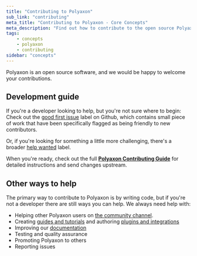 ```yaml
---
title: "Contributing to Polyaxon"
sub_link: "contributing"
meta_title: "Contributing to Polyaxon - Core Concepts"
meta_description: "Find out how to contribute to the open source Polyaxon software!"
tags:
    - concepts
    - polyaxon
    - contributing
sidebar: "concepts"
---
```


Polyaxon is an open source software, and we would be happy to welcome your contributions.


## Development guide

If you're a developer looking to help, but you're not sure where to begin: 
Check out the [good first issue](https://github.com/polyaxon/polyaxon/labels/good%20first%20issue) label on Github, 
which contains small piece of work that have been specifically flagged as being friendly to new contributors.

Or, if you're looking for something a little more challenging, there's a broader [help wanted](https://github.com/polyaxon/polyaxon/labels/help%20wanted) label.

When you're ready, check out the full **[Polyaxon Contributing Guide](https://github.com/polyaxon/polyaxon/blob/master/CONTRIBUTING.md)** for detailed instructions and send changes upstream.


## Other ways to help

The primary way to contribute to Polyaxon is by writing code, but if you're not a developer there are still ways you can help. We always need help with:

- Helping other Polyaxon users on [the community channel](https://join.slack.com/t/polyaxon/shared_invite/enQtMzQ0ODc2MDg1ODc0LWY2ZTdkMTNmZjBlZmRmNjQxYmYwMTBiMDZiMWJhODI2ZTk0MDU4Mjg5YzA5M2NhYzc5ZjhiMjczMDllYmQ2MDg).
- Creating [guides and tutorials](/guides/) and authoring [plugins and integrations](/integrations/)
- Improving our [documentation](https://github.com/polyaxon/polyaxon/tree/master/docs)
- Testing and quality assurance
- Promoting Polyaxon to others
- Reporting issues
